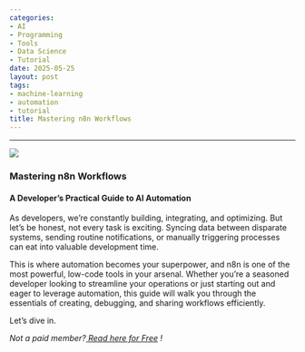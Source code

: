 ```yaml
---
categories:
- AI
- Programming
- Tools
- Data Science
- Tutorial
date: 2025-05-25
layout: post
tags:
- machine-learning
- automation
- tutorial
title: Mastering n8n Workflows
---
```



* * *

![](https://cdn-images-1.medium.com/max/800/1*WUxa_gJHoCBMmfRcDFgggA.png)

### Mastering n8n Workflows

#### A Developer’s Practical Guide to AI Automation

As developers, we’re constantly building, integrating, and optimizing. But let’s be honest, not every task is exciting. Syncing data between disparate systems, sending routine notifications, or manually triggering processes can eat into valuable development time.

This is where automation becomes your superpower, and n8n is one of the most powerful, low-code tools in your arsenal. Whether you’re a seasoned developer looking to streamline your operations or just starting out and eager to leverage automation, this guide will walk you through the essentials of creating, debugging, and sharing workflows efficiently.

Let’s dive in.

 _Not a paid member?_[ _Read here for Free_](https://medium.com/@swengcrunch/mastering-n8n-workflows-33b0de17fa86?sk=13a8ff207093205240779e65e27f7a74) _!_